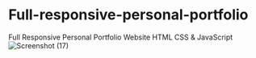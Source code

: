 # Full-responsive-personal-portfolio
Full Responsive Personal Portfolio Website HTML CSS &amp; JavaScript
![Screenshot (17)](https://github.com/user-attachments/assets/16abf2ff-4b6f-43a6-9295-3076efbb8de7)
